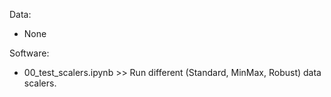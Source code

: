 Data:
* None

Software:
* 00_test_scalers.ipynb  >>  Run different (Standard, MinMax, Robust) data scalers.

